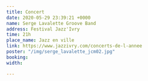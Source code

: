 ```yaml
---
title: Concert
date: 2020-05-29 23:39:21 +0000
name: Serge Lavalette Groove Band
address: Festival Jazz'Ivry
time: 21h
place_name: Jazz en ville
link: https://www.jazzivry.com/concerts-de-l-annee
poster: "/img/serge_lavalette_jcm02.jpg"
booking:
width:

---
```

